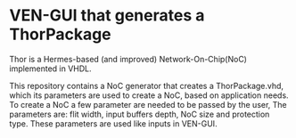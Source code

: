 VEN-GUI that generates a ThorPackage
====
Thor is a Hermes-based (and improved) Network-On-Chip(NoC) implemented in VHDL. 

This repository contains a NoC generator that creates a ThorPackage.vhd, which its parameters are used to create a NoC, based on application needs.
To create a NoC a few parameter are needed to be passed by the user,
The parameters are: flit width, input buffers depth, NoC size and protection type.
These parameters are used like inputs in VEN-GUI. 